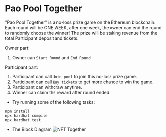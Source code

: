 # Pao Pool Together

"Pao Pool Together" is a no-loss prize game on the Ethereum blockchain.
Each round will be ONE WEEK, after one week, the owner can end the round to randomly choose the winner!
The prize will be staking revenue from the total Participant deposit and tickets.

Owner part:
1. Owner can `Start Round` and `End Round`

Participant part:
1. Participant can call `Join pool` to join this no-loss prize game.
2. Participant can call `Buy tickets` to get more chance to win the game.
3. Participant can withdraw anytime.
4. Winner can claim the reward after round ended.

- Try running some of the following tasks:

```shell
npm install
npx hardhat compile
npx hardhat test
```

- The Block Diagram
![NFT Together](https://user-images.githubusercontent.com/2488496/207595123-ae28d1e6-8df1-4429-9be7-ce38011127d1.png)
